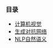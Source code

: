 ### 目录
- [计算机视觉](source/DL/CV/CV.md)
- [生成对抗网络](source/DL/GAN/GAN.md)
- [NLP自然语义](source/DL/NLP/NLP.md)